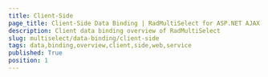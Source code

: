 ```yaml
---
title: Client-Side
page_title: Client-Side Data Binding | RadMultiSelect for ASP.NET AJAX Documentation
description: Client data binding overview of RadMultiSelect
slug: multiselect/data-binding/client-side
tags: data,binding,overview,client,side,web,service
published: True
position: 1
---
```




